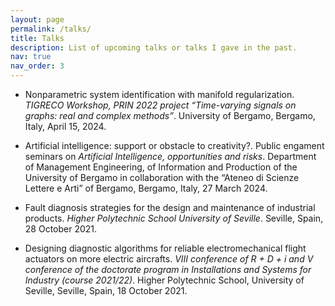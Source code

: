 ```yaml
---
layout: page
permalink: /talks/
title: Talks
description: List of upcoming talks or talks I gave in the past.
nav: true
nav_order: 3
---
```



- Nonparametric system identification with manifold regularization.
*TIGRECO Workshop, PRIN 2022 project “Time-varying signals on graphs: real and complex methods”*.
University of Bergamo, Bergamo, Italy, April 15, 2024.

- Artificial intelligence: support or obstacle to creativity?. 
Public engament seminars on *Artificial Intelligence, opportunities and risks*.
Department of Management Engineering, of Information and Production of the University of Bergamo in collaboration with the “Ateneo di Scienze Lettere e Arti” of Bergamo, Bergamo, Italy, 27 March 2024.

- Fault diagnosis strategies for the design and maintenance of industrial products. 
*Higher Polytechnic School University of Seville*. 
Seville, Spain, 28 October 2021.

- Designing diagnostic algorithms for reliable electromechanical flight actuators on more electric aircrafts. 
*VIII conference of R + D + i and V conference of the doctorate program in Installations and Systems for Industry (course 2021/22)*.
Higher Polytechnic School, University of Seville, Seville, Spain, 18 October 2021.


